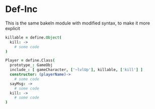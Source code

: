 # Def-Inc
This is the same bakeIn module with modified syntax, to make it more explicit

```coffeescript
killable = define.Object(
  kill: ->
    # some code
)

Player = define.Class(
  prototype_: GameObj
  include_: [ gameCharacter, ['~lvlUp'], killable, ['kill'] ]
  constructor: (playerName)->
    # some code
  sayMsg: ->
    # some code
  kill: ->
    # some code
)
```